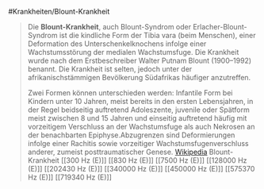 #Krankheiten/Blount-Krankheit
> Die **Blount-Krankheit**, auch Blount-Syndrom oder Erlacher-Blount-Syndrom ist die kindliche Form der Tibia vara (beim Menschen), einer Deformation des Unterschenkelknochens infolge einer Wachstumsstörung der medialen Wachstumsfuge. Die Krankheit wurde nach dem Erstbeschreiber Walter Putnam Blount (1900–1992) benannt. Die Krankheit ist selten, jedoch  unter der afrikanischstämmigen Bevölkerung Südafrikas häufiger anzutreffen.
>
> Zwei Formen können unterschieden werden:
> Infantile Form bei Kindern unter 10 Jahren, meist bereits in den ersten Lebensjahren, in der Regel beidseitig auftretend
> Adoleszente, juvenile oder Spätform meist zwischen 8 und 15 Jahren und einseitig auftretend häufig mit vorzeitigem Verschluss an der Wachstumsfuge als auch Nekrosen an der benachbarten Epiphyse.Abzugrenzen sind Deformierungen infolge einer Rachitis sowie vorzeitiger Wachstumsfugenverschluss anderer, zumeist posttraumatischer Genese.
> [Wikipedia](https://de.wikipedia.org/wiki/Blount-Krankheit)
Blount-Krankheit
[[300 Hz (E)]]
[[830 Hz (E)]]
[[7500 Hz (E)]]
[[128000 Hz (E)]]
[[202430 Hz (E)]]
[[340000 Hz (E)]]
[[450000 Hz (E)]]
[[575370 Hz (E)]]
[[719340 Hz (E)]]